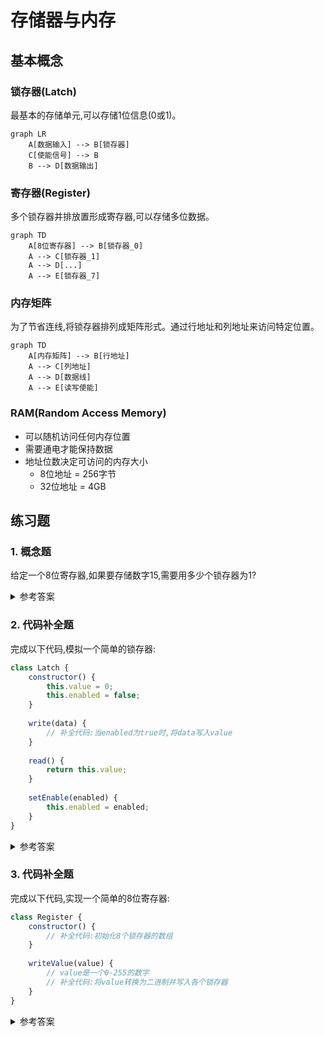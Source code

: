 # 存储器与内存

## 基本概念

### 锁存器(Latch)
最基本的存储单元,可以存储1位信息(0或1)。

```mermaid
graph LR
    A[数据输入] --> B[锁存器]
    C[使能信号] --> B
    B --> D[数据输出]
```


### 寄存器(Register)
多个锁存器并排放置形成寄存器,可以存储多位数据。

```mermaid
graph TD
    A[8位寄存器] --> B[锁存器_0]
    A --> C[锁存器_1]
    A --> D[...]
    A --> E[锁存器_7]
```


### 内存矩阵
为了节省连线,将锁存器排列成矩阵形式。通过行地址和列地址来访问特定位置。

```mermaid
graph TD
    A[内存矩阵] --> B[行地址]
    A --> C[列地址]
    A --> D[数据线]
    A --> E[读写使能]
```


### RAM(Random Access Memory)
- 可以随机访问任何内存位置
- 需要通电才能保持数据
- 地址位数决定可访问的内存大小
  - 8位地址 = 256字节
  - 32位地址 = 4GB

## 练习题

### 1. 概念题
给定一个8位寄存器,如果要存储数字15,需要用多少个锁存器为1?

<details><summary>参考答案</summary>
15的二进制是00001111,所以需要4个锁存器存储1。
</details>

### 2. 代码补全题
完成以下代码,模拟一个简单的锁存器:

```javascript
class Latch {
    constructor() {
        this.value = 0;
        this.enabled = false;
    }
    
    write(data) {
        // 补全代码:当enabled为true时,将data写入value
    }
    
    read() {
        return this.value;
    }
    
    setEnable(enabled) {
        this.enabled = enabled;
    }
}
```


<details><summary>参考答案</summary>

```javascript
write(data) {
    if(this.enabled) {
        this.value = data;
    }
}
```

</details>

### 3. 代码补全题
完成以下代码,实现一个简单的8位寄存器:

```javascript
class Register {
    constructor() {
        // 补全代码:初始化8个锁存器的数组
    }
    
    writeValue(value) {
        // value是一个0-255的数字
        // 补全代码:将value转换为二进制并写入各个锁存器
    }
}
```


<details><summary>参考答案</summary>

```javascript
constructor() {
    this.latches = Array(8).fill().map(() => new Latch());
}

writeValue(value) {
    const binary = value.toString(2).padStart(8, '0');
    this.latches.forEach((latch, i) => {
        latch.setEnable(true);
        latch.write(Number(binary[i]));
        latch.setEnable(false);
    });
}
```

</details>
